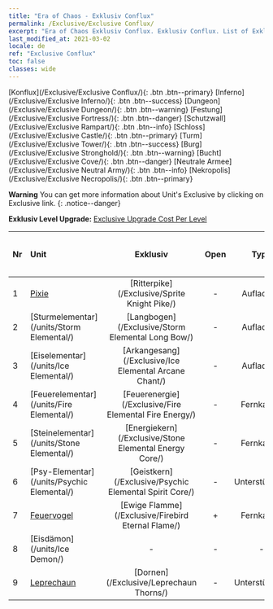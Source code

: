 ```yaml
---
title: "Era of Chaos - Exklusiv Conflux"
permalink: /Exclusive/Exclusive Conflux/
excerpt: "Era of Chaos Exklusiv Conflux. Exklusiv Conflux. List of Exklusiv Conflux in Era of Chaos"
last_modified_at: 2021-03-02
locale: de
ref: "Exclusive Conflux"
toc: false
classes: wide
---
```

 [Konflux](/Exclusive/Exclusive Conflux/){: .btn .btn--primary} [Inferno](/Exclusive/Exclusive Inferno/){: .btn .btn--success} [Dungeon](/Exclusive/Exclusive Dungeon/){: .btn .btn--warning} [Festung](/Exclusive/Exclusive Fortress/){: .btn .btn--danger} [Schutzwall](/Exclusive/Exclusive Rampart/){: .btn .btn--info} [Schloss](/Exclusive/Exclusive Castle/){: .btn .btn--primary} [Turm](/Exclusive/Exclusive Tower/){: .btn .btn--success} [Burg](/Exclusive/Exclusive Stronghold/){: .btn .btn--warning} [Bucht](/Exclusive/Exclusive Cove/){: .btn .btn--danger} [Neutrale Armee](/Exclusive/Exclusive Neutral Army/){: .btn .btn--info} [Nekropolis](/Exclusive/Exclusive Necropolis/){: .btn .btn--primary} 

**Warning** You can get more information about Unit's Exclusive by clicking on Exclusive link. 
{: .notice--danger}

 **Exklusiv Level Upgrade:** [Exclusive Upgrade Cost Per Level](/Exclusive/ExclusiveUpgradeCostPerLevel/)

  | Nr |         Unit        | Exklusiv | Open  |    Type   |  Item to Rank UP      |  Skin   |
  |:---|:--------------------|:-------------:|:-----:|:---------:|:---------------------:|:-------:|
  | 1  | [Pixie](/units/Sprite/) | [Ritterpike](/Exclusive/Sprite Knight Pike/) | - | Aufladung | - | - |
  | 2  | [Sturmelementar](/units/Storm Elemental/) | [Langbogen](/Exclusive/Storm Elemental Long Bow/) | - | Aufladung | - | - |
  | 3  | [Eiselementar](/units/Ice Elemental/) | [Arkangesang](/Exclusive/Ice Elemental Arcane Chant/) | - | Aufladung | - | - |
  | 4  | [Feuerelementar](/units/Fire Elemental/) | [Feuerenergie](/Exclusive/Fire Elemental Fire Energy/) | - | Fernkampf | - | - |
  | 5  | [Steinelementar](/units/Stone Elemental/) | [Energiekern](/Exclusive/Stone Elemental Energy Core/) | - | Fernkampf | - | - |
  | 6  | [Psy-Elementar](/units/Psychic Elemental/) | [Geistkern](/Exclusive/Psychic Elemental Spirit Core/) | - | Unterstützung | - | - |
  | 7  | [Feuervogel](/units/Firebird/) | [Ewige Flamme](/Exclusive/Firebird Eternal Flame/) | + | Fernkampf | - | - |
  | 8  | [Eisdämon](/units/Ice Demon/) | - | - | - | none | none |
  | 9  | [Leprechaun](/units/Leprechaun/) | [Dornen](/Exclusive/Leprechaun Thorns/) | - | Unterstützung | - | - |
